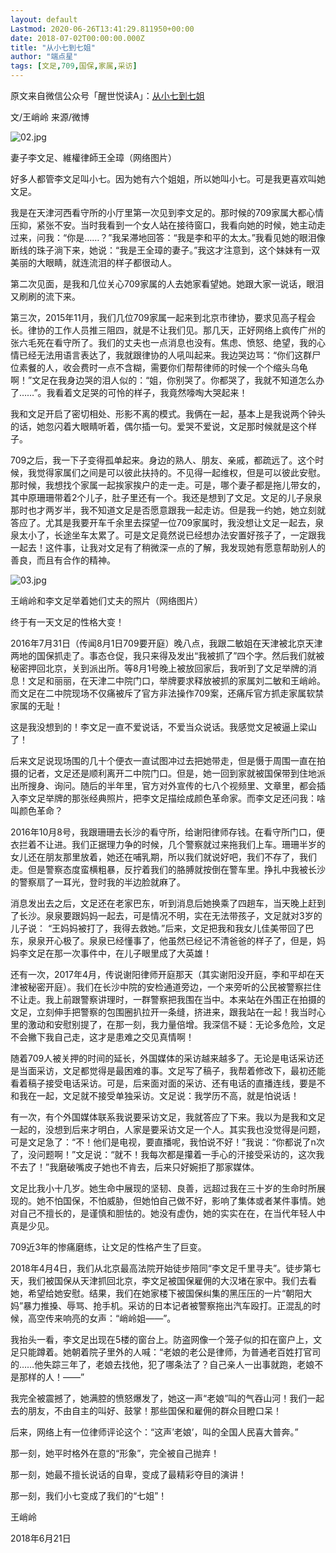 ```yaml
---
layout: default
Lastmod: 2020-06-26T13:41:29.811950+00:00
date: 2018-07-02T00:00:00.000Z
title: "从小七到七姐"
author: "端点星"
tags: [文足,709,国保,家属,采访]
---
```


原文来自微信公众号「醒世悦读A」：[从小七到七姐](https://mp.weixin.qq.com/s/9S0XzYwa7DAOYw_MuSwNvA)

文/王峭岭 来源/微博

![02.jpg](https://images.weserv.nl/?url=https%3A//i.loli.net/2018/08/05/5b666721bfc91.jpg)

妻子李文足、維權律師王全璋（网络图片）

好多人都管李文足叫小七。因为她有六个姐姐，所以她叫小七。可是我更喜欢叫她文足。

我是在天津河西看守所的小厅里第一次见到李文足的。那时候的709家属大都心情压抑，紧张不安。当时我看到一个女人站在接待窗口，我看向她的时候，她主动走过来，问我：“你是……？”我呆滞地回答：“我是李和平的太太。”我看见她的眼泪像断线的珠子淌下来，她说：“我是王全璋的妻子。”我这才注意到，这个妹妹有一双美丽的大眼睛，就连流泪的样子都很动人。

第二次见面，是我和几位关心709家属的人去她家看望她。她跟大家一说话，眼泪又刷刷的流下来。

第三次，2015年11月，我们几位709家属一起来到北京市律协，要求见高子程会长。律协的工作人员推三阻四，就是不让我们见。那几天，正好网络上疯传广州的张六毛死在看守所了。我们的丈夫也一点消息也没有。焦虑、愤怒、绝望，我的心情已经无法用语言表达了，我就跟律协的人吼叫起来。我边哭边骂：“你们这群尸位素餐的人，收会费时一点不含糊，需要你们帮帮律师的时候一个个缩头乌龟啊！”文足在我身边哭的泪人似的：“姐，你别哭了。你都哭了，我就不知道怎么办了……”。我看着文足哭的可怜的样子，我竟然嚎啕大哭起来！

我和文足开启了密切相处、形影不离的模式。我俩在一起，基本上是我说两个钟头的话，她忽闪着大眼睛听着，偶尔插一句。爱哭不爱说，文足那时候就是这个样子。

709之后，我一下子变得孤单起来。身边的熟人、朋友、亲戚，都疏远了。这个时候，我觉得家属们之间是可以彼此扶持的。不见得一起维权，但是可以彼此安慰。那时候，我想找个家属一起挨家挨户的走一走。可是，哪个妻子都是拖儿带女的，其中原珊珊带着2个儿子，肚子里还有一个。我还是想到了文足。文足的儿子泉泉那时也才两岁半，我不知道文足是否愿意跟我一起走访。但是我一约她，她立刻就答应了。尤其是我要开车千余里去探望一位709家属时，我没想让文足一起去，泉泉太小了，长途坐车太累了。可是文足竟然说已经想办法安置好孩子了，一定跟我一起去！这件事，让我对文足有了稍微深一点的了解，我发现她有愿意帮助别人的善良，而且有合作的精神。

![03.jpg](https://images.weserv.nl/?url=https%3A//i.loli.net/2018/08/05/5b66672202ee2.jpg)

王峭岭和李文足举着她们丈夫的照片（网络图片）

终于有一天文足的性格大变！

2016年7月31日（传闻8月1日709要开庭）晚八点，我跟二敏姐在天津被北京天津两地的国保抓走了。事态仓促，我只来得及发出“我被抓了”四个字。然后我们就被秘密押回北京，关到派出所。等8月1号晚上被放回家后，我听到了文足举牌的消息！文足和丽丽，在天津二中院门口，举牌要求释放被抓的家属刘二敏和王峭岭。而文足在二中院现场不仅痛被斥了官方非法操作709案，还痛斥官方抓走家属软禁家属的无耻！

这是我没想到的！李文足一直不爱说话，不爱当众说话。我感觉文足被逼上梁山了！

后来文足说现场围的几十个便衣一直试图冲过去把她带走，但是慑于周围一直在拍摄的记者，文足还是顺利离开二中院门口。但是，她一回到家就被国保带到住地派出所搜身、询问。随后的半年里，官方对外宣传的七八个视频里、文章里，都会插入李文足举牌的那张经典照片，把李文足描绘成颜色革命家。而李文足还问我：啥叫颜色革命？

2016年10月8号，我跟珊珊去长沙的看守所，给谢阳律师存钱。在看守所门口，便衣拦着不让进。我们正据理力争的时候，几个警察就过来拖我们上车。珊珊半岁的女儿还在朋友那里放着，她还在哺乳期，所以我们就说好吧，我们不存了，我们走。但是警察态度蛮横粗暴，反拧着我们的胳膊就按倒在警车里。挣扎中我被长沙的警察扇了一耳光，登时我的半边脸就麻了。

消息发出去之后，文足还在老家巴东，听到消息后她换乘了四趟车，当天晚上赶到了长沙。泉泉要跟妈妈一起去，可是情况不明，实在无法带孩子，文足就对3岁的儿子说： “王妈妈被打了，我得去救她。”后来，文足把我和我女儿佳美带回了巴东，泉泉开心极了。泉泉已经懂事了，他虽然已经记不清爸爸的样子了，但是，妈妈李文足在那一次事件中，在儿子眼里成了大英雄！

还有一次，2017年4月，传说谢阳律师开庭那天（其实谢阳没开庭，李和平却在天津被秘密开庭）。我们在长沙中院的安检通道旁边，一个来旁听的公民被警察拦住不让走。我上前跟警察讲理时，一群警察把我围在当中。本来站在外围正在拍摄的文足，立刻伸手把警察的包围圈扒拉开一条缝，挤进来，跟我站在一起！我当时心里的激动和安慰别提了，在那一刻，我力量倍增。我深信不疑：无论多危险，文足不会撇下我自己走，这才是患难之交见真情啊！

随着709人被关押的时间的延长，外国媒体的采访越来越多了。无论是电话采访还是当面采访，文足都觉得是最困难的事。文足写了稿子，我帮着修改下，最初还能看着稿子接受电话采访。可是，后来面对面的采访、还有电话的直播连线，要是不和我在一起，文足就不接受单独采访。文足说：我学历不高，就是怕说话！

有一次，有个外国媒体联系我说要采访文足，我就答应了下来。我以为是我和文足一起的，没想到后来才明白，人家是要采访文足一个人。其实我也没觉得是问题，可是文足急了：“不！他们是电视，要直播呢，我怕说不好！”我说：“你都说了n次了，没问题啊！”文足说：“就不！我每次都是攥着一手心的汗接受采访的，这次我不去了！”我磨破嘴皮子她也不肯去，后来只好婉拒了那家媒体。

文足比我小十几岁。她生命中展现的坚韧、良善，远超过我在三十岁的生命时所展现的。她不怕国保，不怕威胁，但她怕自己做不好，影响了集体或者某件事情。她对自己不擅长的，是谨慎和胆怯的。她没有虚伪，她的实实在在，在当代年轻人中真是少见。

709近3年的惨痛磨练，让文足的性格产生了巨变。

2018年4月4日，我们从北京最高法院开始徒步陪同“李文足千里寻夫”。徒步第七天，我们被国保从天津抓回北京，李文足被国保雇佣的大汉堵在家中。我们去看她，希望给她安慰。结果，我们在她家楼下被国保纠集的黑压压的一片“朝阳大妈”暴力推搡、辱骂、抢手机。采访的日本记者被警察拖出汽车殴打。正混乱的时候，高空传来响亮的女声：“峭岭姐——”。

我抬头一看，李文足出现在5楼的窗台上。防盗网像一个笼子似的扣在窗户上，文足只能蹲着。她朝着院子里外的人喊：“老娘的老公是律师，为普通老百姓打官司的……他失踪三年了，老娘去找他，犯了哪条法了？自己亲人一出事就跑，老娘不是那样的人！——”

我完全被震撼了，她满腔的愤怒爆发了，她这一声“老娘”叫的气吞山河！我们一起去的朋友，不由自主的叫好、鼓掌！那些国保和雇佣的群众目瞪口呆！

后来，网络上有一位律师评论这个：“这声’老娘’，叫的全国人民喜大普奔。”

那一刻，她平时格外在意的“形象”，完全被自己抛弃！

那一刻，她最不擅长说话的自卑，变成了最精彩夺目的演讲！

那一刻，我们小七变成了我们的“七姐”！

王峭岭

2018年6月21日


